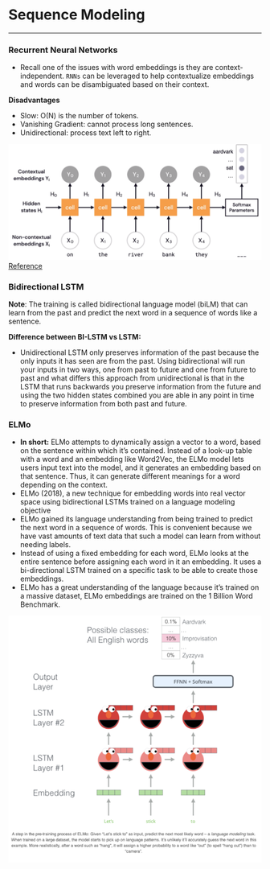 # Sequence Modeling
_____

### Recurrent Neural Networks
- Recall one of the issues with word embeddings is they are
  context-independent. `RNNs` can be leveraged to help
  contextualize embeddings and words can be disambiguated based on their context.

**Disadvantages**
- Slow: O(N) is the number of tokens.
- Vanishing Gradient: cannot process long sentences.
- Unidirectional: process text left to right. 

![image](../assets/sequence_model.png)
[Reference](https://www.youtube.com/watch?v=LE3NfEULV6k)


### Bidirectional LSTM

**Note**: The training is called bidirectional language model (biLM) that can learn from the past and predict the next word in a sequence of words like a sentence.

**Difference between BI-LSTM vs LSTM:**
- Unidirectional LSTM only preserves information of the past because the only inputs it has seen are from the past.
Using bidirectional will run your inputs in two ways, one from past to future and one from future to past and what differs this approach from unidirectional is that in the LSTM that runs backwards you preserve information from the future and using the two hidden states combined you are able in any point in time to preserve information from both past and future.

### ELMo 

- **In short:** ELMo attempts to dynamically assign a vector to a word, based on the sentence within which it’s contained. Instead of a look-up table with a word and an embedding like Word2Vec, the ELMo model lets users input text into the model, and it generates an embedding based on that sentence. Thus, it can generate different meanings for a word depending on the context.
- ELMo (2018), a new technique for embedding words into real vector space using bidirectional LSTMs trained on a language modeling objective
- ELMo gained its language understanding from being trained to predict the next word in a sequence of words. 
This is convenient because we have vast amounts of text data that such a model can learn from without needing labels.
- Instead of using a fixed embedding for each word, ELMo looks at the entire sentence before assigning each word in it an embedding. It uses a bi-directional LSTM trained on a specific task to be able to create those embeddings.
- ELMo has a great understanding of the language because it’s trained on a massive dataset, ELMo embeddings are trained on the 1 Billion Word Benchmark. 

![image](../assets/elmo.png)